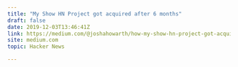 ```yaml
---
title: "My Show HN Project got acquired after 6 months"
draft: false
date: 2019-12-03T13:46:41Z
link: https://medium.com/@joshahowarth/how-my-show-hn-project-got-acquired-after-6-months-954f81ca6a18?utm_medium=RSS&utm_source=hune
site: medium.com
topic: Hacker News  

---
```

